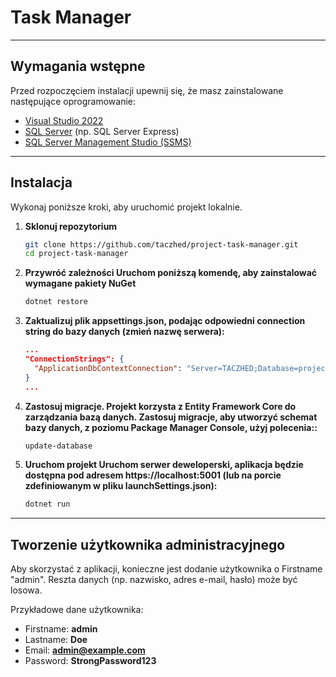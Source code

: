 ﻿# Task Manager

---

## Wymagania wstępne
Przed rozpoczęciem instalacji upewnij się, że masz zainstalowane następujące oprogramowanie:
- [Visual Studio 2022](https://visualstudio.microsoft.com/downloads/)
- [SQL Server](https://www.microsoft.com/en-us/sql-server/sql-server-downloads) (np. SQL Server Express)
- [SQL Server Management Studio (SSMS)](https://learn.microsoft.com/en-us/sql/ssms/download-sql-server-management-studio-ssms)

---

## Instalacja

Wykonaj poniższe kroki, aby uruchomić projekt lokalnie.

1. **Sklonuj repozytorium**
   ```bash
   git clone https://github.com/taczhed/project-task-manager.git
   cd project-task-manager

2. **Przywróć zależności Uruchom poniższą komendę, aby zainstalować wymagane pakiety NuGet**
   ```bash
   dotnet restore

3. **Zaktualizuj plik appsettings.json, podając odpowiedni connection string do bazy danych (zmień nazwę serwera):**
   ```json
   ...
   "ConnectionStrings": {
     "ApplicationDbContextConnection": "Server=TACZHED;Database=project-task-manager;Trusted_Connection=True;MultipleActiveResultSets=true;TrustServerCertificate=True;"
   }
   ...

4. **Zastosuj migracje. Projekt korzysta z Entity Framework Core do zarządzania bazą danych. Zastosuj migracje, aby utworzyć schemat bazy danych, z poziomu Package Manager Console, użyj polecenia::**
   ```bash
   update-database

5. **Uruchom projekt Uruchom serwer deweloperski, aplikacja będzie dostępna pod adresem https://localhost:5001 (lub na porcie zdefiniowanym w pliku launchSettings.json):**
   ```bash
   dotnet run

---

## Tworzenie użytkownika administracyjnego
Aby skorzystać z aplikacji, konieczne jest dodanie użytkownika o Firstname "admin". Reszta danych (np. nazwisko, adres e-mail, hasło) może być losowa.

Przykładowe dane użytkownika:
- Firstname: **admin**
- Lastname: **Doe**
- Email: **admin@example.com**
- Password: **StrongPassword123**